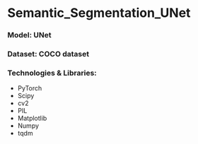 # Semantic_Segmentation_UNet
### Model: UNet
### Dataset: COCO dataset
### Technologies & Libraries:
- PyTorch
- Scipy
- cv2
- PIL
- Matplotlib
- Numpy
- tqdm
